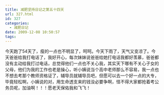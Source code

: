 ```yaml
---
title: 减肥坚持日记之第五十四天
url: 327.html
id: 327
categories:
  - 减肥日记
date: 2009-12-08 10:50:57
tags:
---
```


今天跑了54天了，瘦的一点也不明显了，呵呵。今天下雨了，天气又变凉了。今天爸爸给我打电话了，我好开心，每次妹妹说爸爸给她打电话我都好羡慕，爸爸都没有主动给我打过电话，总觉得他们一点也不关心我，其实天下哪有不关心子女的父母，他们为我的工作也老是操心，听小姨说当个高中老师那么不容易，我一点也不想去考那个教师资格证了，辅导员就辅导员吧，但愿可以去一个好一点的大专，毕竟轻松啊，小姨说的对，用生命透支来的钱没必要争啊，怪不得大家都抢着考公务员呢，加油啊！！！愿老天保佑我和飞飞！
